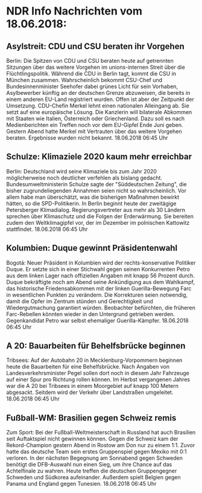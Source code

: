 # NDR Info Nachrichten vom 18.06.2018:


## Asylstreit: CDU und CSU beraten ihr Vorgehen
Berlin:	Die Spitzen von CDU und CSU beraten heute auf getrennten Sitzungen über das weitere Vorgehen im unions-internen Streit über die Flüchtlingspolitik. Während die CDU in Berlin tagt, kommt die CSU in München zusammen. Wahrscheinlich bekommt CSU-Chef und Bundesinnenminister Seehofer dabei grünes Licht für sein Vorhaben, Asylbewerber künftig an der deutschen Grenze abzuweisen, die bereits in einem anderen EU-Land registriert wurden. Offen ist aber der Zeitpunkt der Umsetzung. CDU-Chefin Merkel lehnt einen nationalen Alleingang ab. Sie setzt auf eine europäische Lösung. Die Kanzlerin will bilaterale Abkommen mit Staaten wie Italien, Österreich oder Griechenland. Dazu soll es nach Medienberichten ein Treffen noch vor dem EU-Gipfel Ende Juni geben. Gestern Abend hatte Merkel mit Vertrauten über das weitere Vorgehen beraten. Ergebnisse wurden nicht bekannt. 18.06.2018 06:45 Uhr 

## Schulze: Klimaziele 2020 kaum mehr erreichbar
Berlin:    Deutschland wird seine Klimaziele bis zum Jahr 2020 möglicherweise noch deutlicher verfehlen als bislang gedacht. Bundesumweltministerin Schulze sagte der "Süddeutschen Zeitung", die bisher zugrundeliegenden Annahmen seien nicht so wahrscheinlich. Vor allem habe man überschätzt, was die bisherigen Maßnahmen bewirkt hätten, so die SPD-Politikerin. In Berlin beginnt heute der zweitägige Petersberger Klimadialog. Regierungsvertreter aus mehr als 30 Ländern sprechen über Klimaschutz und die Folgen der Erderwärmung. Sie bereiten zudem den Weltklimagipfel vor, der im Dezember im polnischen Kattowitz stattfindet. 18.06.2018 06:45 Uhr 

## Kolumbien: Duque gewinnt Präsidentenwahl
Bogotá:	Neuer Präsident in Kolumbien wird der rechts-konservative Politiker Duque. Er setzte sich in einer Stichwahl gegen seinen Konkurrenten Petro aus dem linken Lager nach offiziellen Angaben mit knapp 56 Prozent durch. Duque bekräftigte noch am Abend seine Ankündigung aus dem Wahlkampf, das historische Friedensabkommen mit der linken Guerilla-Bewegung Farc in wesentlichen Punkten zu verändern. Die Korrekturen seien notwendig, damit die Opfer im Zentrum stünden und Gerechtigkeit und Wiedergutmachung garantiert würden. Beobachter befürchten, die früheren Farc-Rebellen könnten wieder in den Untergrund getrieben werden. Gegenkandidat Petro war selbst ehemaliger Guerilla-Kämpfer. 18.06.2018 06:45 Uhr 

## A 20: Bauarbeiten für Behelfsbrücke beginnen
Tribsees: Auf der Autobahn 20 in Mecklenburg-Vorpommern beginnen heute die Bauarbeiten für eine Behelfsbrücke. Nach Angaben von Landesverkehrsminister Pegel sollen dort noch in diesem Jahr Fahrzeuge auf einer Spur pro Richtung rollen können. Im Herbst vergangenen Jahres war die A 20 bei Tribsees in einem Moorgebiet auf knapp 100 Metern abgesackt. Seitdem wird der Verkehr über Landstraßen umgeleitet. 18.06.2018 06:45 Uhr 

## Fußball-WM: Brasilien gegen Schweiz remis
Zum Sport: 	Bei der Fußball-Weltmeisterschaft in Russland hat auch Brasilien seit Auftaktspiel nicht gewinnen können. Gegen die Schweiz kam der Rekord-Champion gestern Abend in Rostow am Don nur zu einem 1:1. Zuvor hatte das deutsche Team sein erstes Gruppenspiel gegen Mexiko mit 0:1 verloren. In der nächsten Begegnung am Sonnabend gegen Schweden benötigt die DFB-Auswahl nun einen Sieg, um ihre Chance auf das Achtelfinale zu wahren. Heute treffen die deutschen Gruppengegner Schweden und Südkorea aufeinander. Außerdem spielt Belgien gegen Panama und England gegen Tunesien. 18.06.2018 06:45 Uhr 
